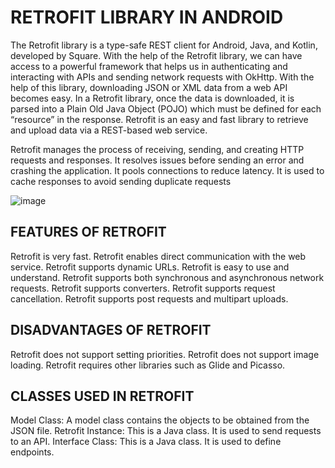 # RETROFIT LIBRARY IN ANDROID
The Retrofit library is a type-safe REST client for Android, Java, and Kotlin, developed by Square. With the help of the Retrofit library, we can have access to a powerful framework that helps us in authenticating and interacting with APIs and sending network requests with OkHttp. With the help of this library, downloading JSON or XML data from a web API becomes easy. In a Retrofit library, once the data is downloaded, it is parsed into a Plain Old Java Object (POJO) which must be defined for each “resource” in the response. Retrofit is an easy and fast library to retrieve and upload data via a REST-based web service.

Retrofit manages the process of receiving, sending, and creating HTTP requests and responses. It resolves issues before sending an error and crashing the application. It pools connections to reduce latency. It is used to cache responses to avoid sending duplicate requests

![image](https://github.com/oybekjon94/RetrofitGsonPaging/assets/91370134/fa066a10-8389-4a0d-9482-45414c6309e2)

## FEATURES OF RETROFIT
Retrofit is very fast.
Retrofit enables direct communication with the web service.
Retrofit supports dynamic URLs.
Retrofit is easy to use and understand.
Retrofit supports both synchronous and asynchronous network requests.
Retrofit supports converters.
Retrofit supports request cancellation.
Retrofit supports post requests and multipart uploads.

## DISADVANTAGES OF RETROFIT
Retrofit does not support setting priorities.
Retrofit does not support image loading.
Retrofit requires other libraries such as Glide and Picasso.

## CLASSES USED IN RETROFIT
Model Class: A model class contains the objects to be obtained from the JSON file.
Retrofit Instance: This is a Java class. It is used to send requests to an API.
Interface Class: This is a Java class. It is used to define endpoints.


